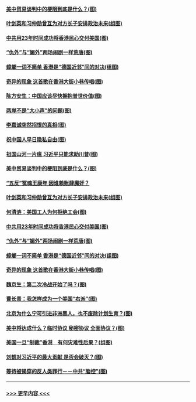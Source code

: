 #### [美中贸易谈判中的梗阻到底是什么？(图)](../pages/p4/907791.md?t=09191511) 
#### [叶剑英和习仲勋曾互为对方长子安排政治未来(组图)](../pages/p4/907786.md?t=09191511) 
#### [中共用23年时间成功将香港民心交付美国(图)](../pages/p4/907698.md?t=09191511) 
#### [“仇外”与“媚外”两场闹剧一样荒唐(图)](../pages/p4/907689.md?t=09191511) 
#### [蟑螂一词不简单 香港是“德国近邻”间的对决(组图)](../pages/p4/907618.md?t=09191511) 
#### [奇异的现象 这首歌在香港大街小巷传唱(图)](../pages/p4/907583.md?t=09191511) 
#### [陈方安生：中国应该尽快拥抱普世价值(图)](../pages/p4/907826.md?t=09191511) 
#### [两岸不是“大小声”的问题(图)](../pages/p4/907825.md?t=09191511) 
#### [李嘉诚突然招恨的真相(图)](../pages/p4/907799.md?t=09191511) 
#### [祝中国人早日隐私自由(图)](../pages/p4/907797.md?t=09191511) 
#### [祖国山河一片瘟 习近平只能求助川普(图)](../pages/p4/907796.md?t=09191511) 
#### [美中贸易谈判中的梗阻到底是什么？(图)](../pages/p4/907791.md?t=09191511) 
#### [“五反”冤魂王康年 因谁赖账肆魔奸？](../pages/p4/907787.md?t=09191511) 
#### [叶剑英和习仲勋曾互为对方长子安排政治未来(组图)](../pages/p4/907786.md?t=09191511) 
#### [何清涟：美国工人为何拒绝工会(图)](../pages/p4/907701.md?t=09191511) 
#### [中共用23年时间成功将香港民心交付美国(图)](../pages/p4/907698.md?t=09191511) 
#### [“仇外”与“媚外”两场闹剧一样荒唐(图)](../pages/p4/907689.md?t=09191511) 
#### [蟑螂一词不简单 香港是“德国近邻”间的对决(组图)](../pages/p4/907618.md?t=09191511) 
#### [奇异的现象 这首歌在香港大街小巷传唱(图)](../pages/p4/907583.md?t=09191511) 
#### [魏京生：第二次冷战开始了吗？(图)](../pages/p4/907581.md?t=09191511) 
#### [曹长青：我怎样成为一个美国“右派”(图)](../pages/p4/907580.md?t=09191511) 
#### [北京为什么宁可引进非洲黑人，也不废除计划生育？(图)](../pages/p4/907577.md?t=09191511) 
#### [美中将达成什么？临时协议 秘密协议 全面协议？(图)](../pages/p4/907576.md?t=09191511) 
#### [美国一旦“制裁”香港　有何灾难性后果？(组图)](../pages/p4/907575.md?t=09191511) 
#### [刘鹤对习近平的最大贡献 是否会破灭？(图)](../pages/p4/907509.md?t=09191511) 
#### [等待被揭穿的反人类罪行－－中共“脑控”(图)](../pages/p4/907167.md?t=09191511) 

----
#### [ >>> 更早内容 <<< ](../indexes/p4-earlier.md)
